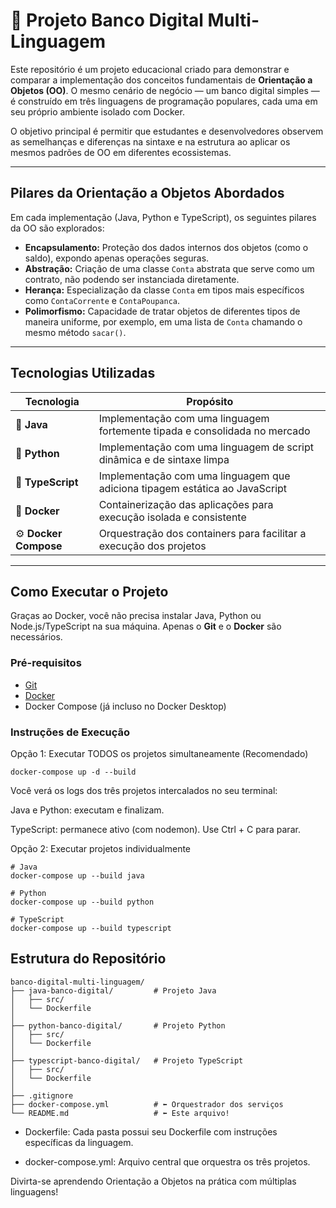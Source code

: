 # 🏦 Projeto Banco Digital Multi-Linguagem

Este repositório é um projeto educacional criado para demonstrar e comparar a implementação dos conceitos fundamentais de **Orientação a Objetos (OO)**. O mesmo cenário de negócio — um banco digital simples — é construído em três linguagens de programação populares, cada uma em seu próprio ambiente isolado com Docker.

O objetivo principal é permitir que estudantes e desenvolvedores observem as semelhanças e diferenças na sintaxe e na estrutura ao aplicar os mesmos padrões de OO em diferentes ecossistemas.

---

## Pilares da Orientação a Objetos Abordados

Em cada implementação (Java, Python e TypeScript), os seguintes pilares da OO são explorados:

- **Encapsulamento:** Proteção dos dados internos dos objetos (como o saldo), expondo apenas operações seguras.
- **Abstração:** Criação de uma classe `Conta` abstrata que serve como um contrato, não podendo ser instanciada diretamente.
- **Herança:** Especialização da classe `Conta` em tipos mais específicos como `ContaCorrente` e `ContaPoupanca`.
- **Polimorfismo:** Capacidade de tratar objetos de diferentes tipos de maneira uniforme, por exemplo, em uma lista de `Conta` chamando o mesmo método `sacar()`.

---

## Tecnologias Utilizadas

| Tecnologia    | Propósito                                                                 |
|---------------|---------------------------------------------------------------------------|
| 🐘 **Java**    | Implementação com uma linguagem fortemente tipada e consolidada no mercado |
| 🐍 **Python**  | Implementação com uma linguagem de script dinâmica e de sintaxe limpa     |
| 🔷 **TypeScript** | Implementação com uma linguagem que adiciona tipagem estática ao JavaScript |
| 🐳 **Docker**  | Containerização das aplicações para execução isolada e consistente        |
| ⚙️ **Docker Compose** | Orquestração dos containers para facilitar a execução dos projetos     |

---

## Como Executar o Projeto

Graças ao Docker, você não precisa instalar Java, Python ou Node.js/TypeScript na sua máquina. Apenas o **Git** e o **Docker** são necessários.

### Pré-requisitos

- [Git](https://git-scm.com/)
- [Docker](https://www.docker.com/)
- Docker Compose (já incluso no Docker Desktop)


### Instruções de Execução
Opção 1: Executar TODOS os projetos simultaneamente (Recomendado)
```
docker-compose up -d --build
```
Você verá os logs dos três projetos intercalados no seu terminal:

Java e Python: executam e finalizam.

TypeScript: permanece ativo (com nodemon). Use Ctrl + C para parar.

Opção 2: Executar projetos individualmente
```
# Java
docker-compose up --build java

# Python
docker-compose up --build python

# TypeScript
docker-compose up --build typescript
```

## Estrutura do Repositório
```
banco-digital-multi-linguagem/
├── java-banco-digital/         # Projeto Java
│   ├── src/
│   └── Dockerfile
│
├── python-banco-digital/       # Projeto Python
│   ├── src/
│   └── Dockerfile
│
├── typescript-banco-digital/   # Projeto TypeScript
│   ├── src/
│   └── Dockerfile
│
├── .gitignore
├── docker-compose.yml          # ⬅ Orquestrador dos serviços
└── README.md                   # ⬅ Este arquivo!
```
* Dockerfile: Cada pasta possui seu Dockerfile com instruções específicas da linguagem.

* docker-compose.yml: Arquivo central que orquestra os três projetos.

Divirta-se aprendendo Orientação a Objetos na prática com múltiplas linguagens!